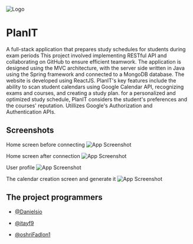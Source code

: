 
![Logo](https://github.com/oshriFadlon1/Plan_It_Enigne_1.0/blob/master/Plan.png)


# PlanIT

A full-stack application that prepares study schedules for students during exam periods
This project involved implementing RESTful API and collaborating on GitHub to ensure efficient teamwork. 
The application is designed using the MVC architecture, with the server side written in Java using the Spring framework and connected to a MongoDB database. 
The website is developed using ReactJS. 
PlanIT's key features include the ability to scan student calendars using Google Calendar API, recognizing exams and courses, and creating a study plan. 
for a personalized and optimized study schedule, PlanIT considers the student's preferences and the courses' reputation.
Utillizes Google's Authorization and Authentication APIs.


## Screenshots
Home screen before connecting
![App Screenshot](https://github.com/oshriFadlon1/Plan_It_Enigne_1.0/blob/master/%D7%93%D7%A3%20%D7%A0%D7%97%D7%99%D7%AA%D7%94.png)

Home screen after connection
![App Screenshot](https://github.com/oshriFadlon1/Plan_It_Enigne_1.0/blob/master/%D7%93%D7%A3%20%D7%9C%D7%90%D7%97%D7%A8%20%D7%97%D7%99%D7%91%D7%95%D7%A8.png)

User profile
![App Screenshot](https://github.com/oshriFadlon1/Plan_It_Enigne_1.0/blob/master/%D7%93%D7%A3%20%D7%A4%D7%A8%D7%98%D7%99%20%D7%9E%D7%A9%D7%AA%D7%9E%D7%A9.png)

The calendar creation screen and generate it 
![App Screenshot](https://github.com/oshriFadlon1/Plan_It_Enigne_1.0/blob/master/%D7%93%D7%A3%20%D7%92%D7%99%D7%A0%D7%A8%D7%95%D7%98%20%D7%99%D7%95%D7%9E%D7%9F%20%D7%9C%D7%90%D7%97%D7%A8%20%D7%92%D7%A0%D7%A8%D7%95%D7%98.png)


## The project programmers

- [@Danielsio](https://github.com/Danielsio)

- [@itayf9](https://github.com/itayf9)

- [@oshriFadlon1](https://github.com/oshriFadlon1)
